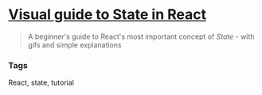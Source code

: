 # [Visual guide to State in React](https://daveceddia.com/visual-guide-to-state-in-react/)

> A beginner's guide to React's most important concept of *State* - with gifs and simple explanations

### Tags

React, state, tutorial
